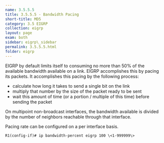 ```yaml
---
name: 3.5.5.5
title: 3.5.5.5 - Bandwidth Pacing
short-title: MD5
category: 3.5 EIGRP
collection: eigrp
layout: page
exam: both
sidebar: eigrp\_sidebar
permalink: 3.5.5.5.html
folder: eigrp
---
```

EIGRP by default limits itself to consuming no more than 50% of the available bandwidth available on a link. EIGRP accomplishes this by pacing its packets. It accomplishes this pacing by the following process:
- calculate how long it takes to send a single bit on the link
- multiply that number by the size of the packet ready to be sent
- wait this amount of time (or a portion / multiple of this time) before sending the packet

On multipoint non-broadcast interfaces, the bandwidth available is divided by the number of neighbors reachable through that interface.

Pacing rate can be configured on a per interface basis.
```
R1(config-if)# ip bandwidth-percent eigrp 100 \<1-999999\>
```

